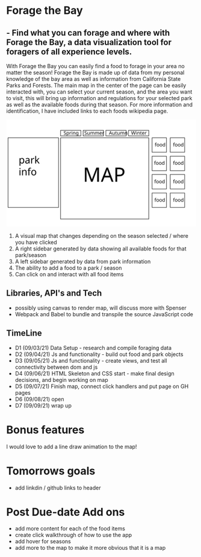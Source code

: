 # Forage the Bay

## - Find what you can forage and where with Forage the Bay, a data visualization tool for foragers of all experience levels. 

With Forage the Bay you can easily find a food to forage in your area no matter the season! Forage the Bay is made up of data from my personal knowledge of the bay area as well as information from California State Parks and Forests. 
The main map in the center of the page can be easily interacted with, you can select your current season, and the area you want to visit, this will bring up information and regulations for your selected park as well as the available foods during that season. For more information and identification, I have included links to each foods wikipedia page. 

![](https://raw.githubusercontent.com/maisiejillbt/ForageTheBay/main/dist/assets/js_project_mockup.svg)

1) A visual map that changes depending on the season selected / where you have clicked  
2) A right sidebar generated by data showing all available foods for that park/season
3) A left sidebar generated by data from park information 
4) The ability to add a food to a park / season
5) Can click on and interact with all food items 

## Libraries, API's and Tech 

- possibly using canvas to render map, will discuss more with Spenser
- Webpack and Babel to bundle and transpile the source JavaScript code

## TimeLine 

- D1 (09/03/21) Data Setup - research and compile foraging data 
- D2 (09/04/21) Js and functionality - build out food and park objects 
- D3 (09/05/21) Js and functionality - create views, and test all connectivity between dom and js
- D4 (09/06/21) HTML Skeleton and CSS start - make final design decisions, and begin working on map
- D5 (09/07/21) Finish map, connect click handlers and put page on GH pages
- D6 (09/08/21) open 
- D7 (09/09/21) wrap up 

# Bonus features 
 
 I would love to add a line draw animation to the map!


# Tomorrows goals 
  - add linkdin / github links to header 


# Post Due-date Add ons
  - add more content for each of the food items
  - create click walkthrough of how to use the app 
  - add hover for seasons 
  - add more to the map to make it more obvious that it is a map